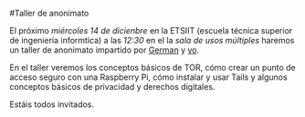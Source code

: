 #Taller de anonimato

El próximo *miércoles 14 de dicienbre* en la ETSIIT (escuela técnica superior de ingeniería informtica) a las *12:30* en el la *sala de usos múltiples* haremos un taller de anonimato impartido por [German](https://twitter.com/germaaan_) y [yo](https://twitter.com/Terceranexus6). 

En el taller veremos los conceptos básicos de TOR, cómo crear un punto de acceso seguro con una Raspberry Pi, cómo instalar y usar Tails y algunos conceptos básicos de privacidad y derechos digitales.

Estáis todos invitados.

